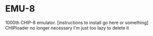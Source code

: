 # EMU-8
1000th CHIP-8 emulator.
[instructions to install go here or something]
CHIPloader no longer necessary I'm just too lazy to delete it
